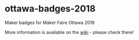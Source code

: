 # ottawa-badges-2018
Maker badges for Maker Faire Ottawa 2018

More information is available on the [wiki](https://github.com/rglenn/ottawa-badges-2018/wiki) - please check there!
